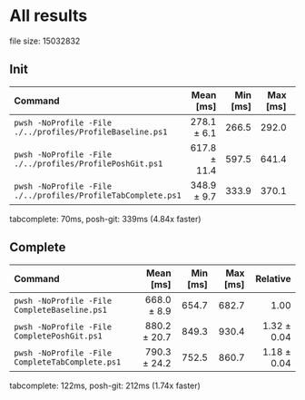 # All results

file size: 15032832
## Init

| Command | Mean [ms] | Min [ms] | Max [ms] | Relative |
|:---|---:|---:|---:|---:|
| `pwsh -NoProfile -File ./../profiles/ProfileBaseline.ps1` | 278.1 ± 6.1 | 266.5 | 292.0 | 1.00 |
| `pwsh -NoProfile -File ./../profiles/ProfilePoshGit.ps1` | 617.8 ± 11.4 | 597.5 | 641.4 | 2.22 ± 0.06 |
| `pwsh -NoProfile -File ./../profiles/ProfileTabComplete.ps1` | 348.9 ± 9.7 | 333.9 | 370.1 | 1.25 ± 0.04 |

tabcomplete: 70ms, posh-git: 339ms (4.84x faster)
## Complete

| Command | Mean [ms] | Min [ms] | Max [ms] | Relative |
|:---|---:|---:|---:|---:|
| `pwsh -NoProfile -File CompleteBaseline.ps1` | 668.0 ± 8.9 | 654.7 | 682.7 | 1.00 |
| `pwsh -NoProfile -File CompletePoshGit.ps1` | 880.2 ± 20.7 | 849.3 | 930.4 | 1.32 ± 0.04 |
| `pwsh -NoProfile -File CompleteTabComplete.ps1` | 790.3 ± 24.2 | 752.5 | 860.7 | 1.18 ± 0.04 |

tabcomplete: 122ms, posh-git: 212ms (1.74x faster)
